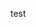 











































































































test




